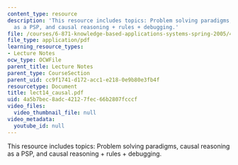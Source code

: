```yaml
---
content_type: resource
description: 'This resource includes topics: Problem solving paradigms, causal reasoning
  as a PSP, and causal reasoning + rules + debugging.'
file: /courses/6-871-knowledge-based-applications-systems-spring-2005/4a5b7bec8adc42127fec66b2807fcccf_lect14_causal.pdf
file_type: application/pdf
learning_resource_types:
- Lecture Notes
ocw_type: OCWFile
parent_title: Lecture Notes
parent_type: CourseSection
parent_uid: cc9f1741-d172-acc1-e218-0e9b80e3fb4f
resourcetype: Document
title: lect14_causal.pdf
uid: 4a5b7bec-8adc-4212-7fec-66b2807fcccf
video_files:
  video_thumbnail_file: null
video_metadata:
  youtube_id: null
---
```

This resource includes topics: Problem solving paradigms, causal reasoning as a PSP, and causal reasoning + rules + debugging.

